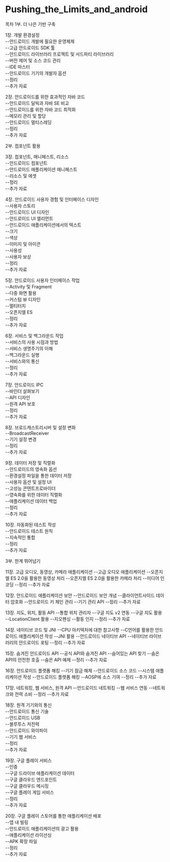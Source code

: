 # Pushing_the_Limits_and_android

목차
1부. 더 나은 기반 구축  

1장. 개발 환경설정  
--안드로이드 개발에 필요한 운영체제  
--고급 안드로이드 SDK 툴  
--안드로이드 라이브러리 프로젝트 및 서드파티 라이브러리  
--버전 제어 및 소스 코드 관리  
--IDE 마스터  
--안드로이드 기기의 개발자 옵션  
--정리  
--추가 자료  

2장. 안드로이드를 위한 효과적인 자바 코드  
--안드로이드 달빅과 자바 SE 비교  
--안드로이드를 위한 자바 코드 최적화  
--메모리 관리 및 할당  
--안드로이드 멀티스레딩  
--정리  
--추가 자료  

2부. 컴포넌트 활용  

3장. 컴포넌트, 매니페스트, 리소스  
--안드로이드 컴포넌트  
--안드로이드 애플리케이션 매니페스트  
--리소스 및 에셋  
--정리  
--추가 자료  

4장. 안드로이드 사용자 경험 및 인터페이스 디자인  
--사용자 스토리  
--안드로이드 UI 디자인  
--안드로이드 UI 엘리먼트  
--안드로이드 애플리케이션에서의 텍스트  
--크기  
--색상  
--이미지 및 아이콘  
--사용성  
--사용자 보상  
--정리  
--추가 자료  

5장. 안드로이드 사용자 인터페이스 작업  
--Activity 및 Fragment  
--다중 화면 활용  
--커스텀 뷰 디자인  
--멀티터치  
--오픈지엘 ES  
--정리  
--추가 자료  

6장. 서비스 및 백그라운드 작업  
--서비스의 사용 시점과 방법  
--서비스 생명주기의 이해  
--백그라운드 실행  
--서비스와의 통신  
--정리  
--추가 자료   

7장. 안드로이드 IPC  
--바인더 살펴보기  
--API 디자인  
--원격 API 보호  
--정리  
--추가 자료  

8장. 브로드캐스트리시버 및 설정 변화  
--BroadcastReceiver  
--기기 설정 변경  
--정리  
--추가 자료  

9장. 데이터 저장 및 직렬화  
--안드로이드의 영속화 옵션  
--환경설정 파일을 통한 데이터 저장  
--사용자 옵션 및 설정 UI  
--고성능 콘텐트프로바이더  
--영속화를 위한 데이터 직렬화  
--애플리케이션 데이터 백업  
--정리  
--추가 자료  

10장. 자동화된 테스트 작성  
--안드로이드 테스트 원칙  
--지속적인 통합  
--정리  
--추가 자료  

3부. 한계 뛰어넘기

11장. 고급 오디오, 동영상, 카메라 애플리케이션
--고급 오디오 애플리케이션
--오픈지엘 ES 2.0을 활용한 동영상 처리
--오픈지엘 ES 2.0을 활용한 카메라 처리
--미디어 인코딩
--정리
--추가 자료

12장. 안드로이드 애플리케이션 보안
--안드로이드 보안 개념
--클라이언트사이드 데이터 암호화
--안드로이드 키 체인 관리
--기기 관리 API
--정리
--추가 자료

13장. 지도, 위치, 활동 API
--통합 위치 관리자
--구글 지도 v2 연동
--구글 지도 활용
--LocationClient 활용
--지오펜싱
--활동 인지
--정리
--추가 자료

14장. 네이티브 코드 및 JNI
--CPU 아키텍처에 대한 참고사항
--C언어를 활용한 안드로이드 애플리케이션 작성
--JNI 활용
--안드로이드 네이티브 API
--네이티브 라이브러리의 안드로이드 포팅
--정리
--추가 자료

15장. 숨겨진 안드로이드 API
--공식 API와 숨겨진 API
--숨어있는 API 찾기
--숨은 API의 안전한 호출
--숨은 API 예제
--정리
--추가 자료

16장. 안드로이드 플랫폼 해킹
--기기 잠금 해제
--안드로이드 소스 코드
--시스템 애플리케이션 작성
--안드로이드 플랫폼 해킹
--AOSP에 소스 기여
--정리
--추가 자료

17장. 네트워킹, 웹 서비스, 원격 API
--안드로이드 네트워킹
--웹 서비스 연동
--네트워크와 전력 소비
--정리
--추가 자료

18장. 원격 기기와의 통신   
--안드로이드 통신 기술   
--안드로이드 USB   
--블루투스 저전력   
--안드로이드 와이파이   
--기기 웹 서비스   
--정리   
--추가 자료   

19장. 구글 플레이 서비스   
--인증   
--구글 드라이브 애플리케이션 데이터   
--구글 클라우드 엔드포인트   
--구글 클라우드 메시징   
--구글 플레이 게임 서비스   
--정리   
--추가 자료   

20장. 구글 플레이 스토어를 통한 애플리케이션 배포   
--앱 내 빌링   
--안드로이드 애플리케이션의 광고 활용   
--애플리케이션 라이선싱   
--APK 확장 파일   
--정리   
--추가 자료  
